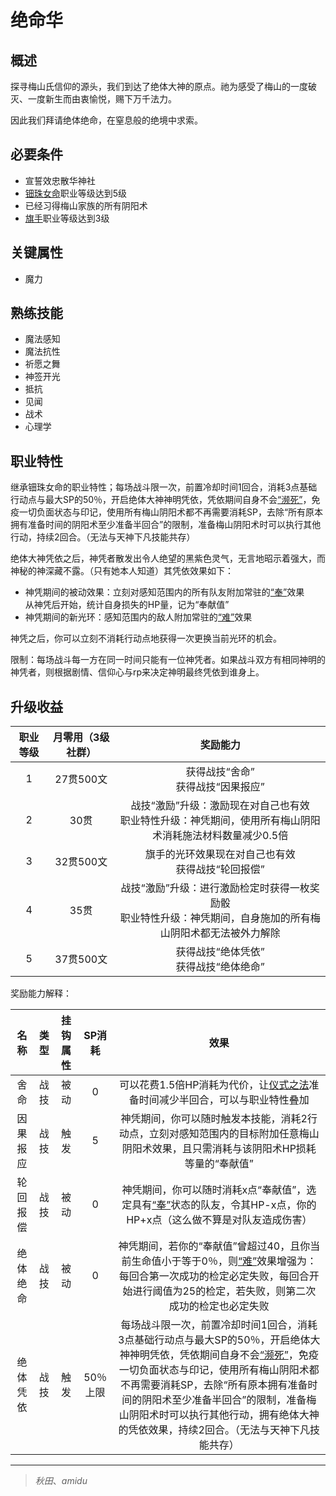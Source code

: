 # 绝命华

## 概述

探寻梅山氏信仰的源头，我们到达了绝体大神的原点。祂为感受了梅山的一度破灭、一度新生而由衷愉悦，赐下万千法力。

因此我们拜请绝体绝命，在窒息般的绝境中求索。

## 必要条件

* 宣誓效忠散华神社
* <a href="../denjumenomikoto" target="_blank">钿珠女命</a>职业等级达到5级
* 已经习得梅山家族的所有阴阳术
* <a href="../../../basicJob/Standard-bearer" target="_blank">旗手</a>职业等级达到3级

## 关键属性

* 魔力

## 熟练技能

* 魔法感知
* 魔法抗性
* 祈愿之舞
* 神签开光
* 抵抗
* 见闻
* 战术
* 心理学

## 职业特性

继承钿珠女命的职业特性；每场战斗限一次，前置冷却时间1回合，消耗3点基础行动点与最大SP的50％，开启绝体大神神明凭依，凭依期间自身不会<a href="../../../../status/normal/#濒死" target="_blank">“濒死”</a>，免疫一切负面状态与印记，使用所有梅山阴阳术都不再需要消耗SP，去除“所有原本拥有准备时间的阴阳术至少准备半回合”的限制，准备梅山阴阳术时可以执行其他行动，持续2回合。（无法与天神下凡技能共存）

绝体大神凭依之后，神凭者散发出令人绝望的黑紫色灵气，无言地昭示着强大，而神秘的神深藏不露。（只有她本人知道）其凭依效果如下：

* 神凭期间的被动效果：立刻对感知范围内的所有队友附加常驻的<a href="../../../../status/normal/#“奉”" target="_blank">“奉”</a>效果<br>从神凭后开始，统计自身损失的HP量，记为“奉献值”
* 神凭期间的新光环：感知范围内的敌人附加常驻的<a href="../../../../status/normal/#“难”" target="_blank">“难”</a>效果

神凭之后，你可以立刻不消耗行动点地获得一次更换当前光环的机会。

限制：每场战斗每一方在同一时间只能有一位神凭者。如果战斗双方有相同神明的神凭者，则根据剧情、信仰心与rp来决定神明最终凭依到谁身上。

## 升级收益

职业等级|月零用（3级社群）|奖励能力
:--:|:--:|:--:
1|27贯500文|获得战技“舍命”<br>获得战技“因果报应”
2|30贯|战技“激励”升级：激励现在对自己也有效<br>职业特性升级：神凭期间，使用所有梅山阴阳术消耗施法材料数量减少0.5倍
3|32贯500文|旗手的光环效果现在对自己也有效<br>获得战技“轮回报偿”
4|35贯|战技“激励”升级：进行激励检定时获得一枚奖励骰<br>职业特性升级：神凭期间，自身施加的所有梅山阴阳术都无法被外力解除
5|37贯500文|获得战技“绝体凭依”<br>获得战技“绝体绝命”

奖励能力解释：

名称|类型|挂钩属性|SP消耗|效果
:--:|:--:|:--:|:--:|:--:
舍命|战技|被动|0|可以花费1.5倍HP消耗为代价，让<a href="/rules/V4.x rules/8·magic/#仪式之法" target="_blank">仪式之法</a>准备时间减少半回合，可以与职业特性叠加
因果报应|战技|触发|5|神凭期间，你可以随时触发本技能，消耗2行动点，立刻对感知范围内的目标附加任意梅山阴阳术效果，且只需消耗与该阴阳术HP损耗等量的“奉献值”
轮回报偿|战技|被动|0|神凭期间，你可以随时消耗x点“奉献值”，选定具有<a href="../../../../status/normal/#“奉”" target="_blank">“奉”</a>状态的队友，令其HP-x点，你的HP+x点（这么做不算是对队友造成伤害）
绝体绝命|战技|被动|0|神凭期间，若你的“奉献值”曾超过40，且你当前生命值小于等于0％，则<a href="../../../../status/normal/#“难”" target="_blank">“难”</a>效果增强为：每回合第一次成功的检定必定失败，每回合开始进行阈值为25的检定，若失败，则第二次成功的检定也必定失败
绝体凭依|战技|触发|50％上限|每场战斗限一次，前置冷却时间1回合，消耗3点基础行动点与最大SP的50％，开启绝体大神神明凭依，凭依期间自身不会<a href="../../../../status/normal/#濒死" target="_blank">“濒死”</a>，免疫一切负面状态与印记，使用所有梅山阴阳术都不再需要消耗SP，去除“所有原本拥有准备时间的阴阳术至少准备半回合”的限制，准备梅山阴阳术时可以执行其他行动，拥有绝体大神的凭依效果，持续2回合。（无法与天神下凡技能共存）

---

> *秋田*、*amidu*